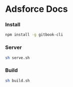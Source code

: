 # Adsforce Docs


### Install

```bash
npm install -g gitbook-cli
```

### Server

```bash
sh serve.sh
```


### Build

```bash
sh build.sh
```
